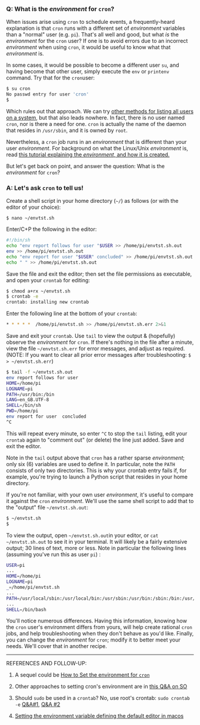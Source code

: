 ### Q: What is the *environment* for `cron`?

When issues arise using `cron` to schedule events, a frequently-heard explanation is that `cron` runs with a different set of *environment* variables than a "normal" user (e.g. `pi`). That's all well and good, but what *is* the *environment* for the `cron` user? If one is to avoid errors due to an incorrect *environment* when using `cron`, it would be useful to know what that *environment* is. 

In some cases, it would be possible to become a different user `su`, and having become that other user, simply execute the `env` or `printenv` command. Try that for the `cron`user:  

```bash
$ su cron
No passwd entry for user 'cron'
$
```

Which rules out that approach. We can try [other methods for listing all users on a system](https://www.2daygeek.com/3-methods-to-list-all-the-users-in-linux-system/), but that also leads nowhere. In fact, there is no user named `cron`, nor is there a need for one. `cron` is actually the name of the daemon that resides in `/usr/sbin`, and it is owned by `root`. 

Nevertheless, a `cron` job runs in an *environment* that is different than your user *environment*. For background on what the Linux/Unix *environment* is, read [this tutorial explaining the *environment*, and how it is created.](https://www.tutorialspoint.com/unix/unix-environment.htm) 

But let's get back on point, and answer the question: What is the *environment* for `cron`?

### A: Let's ask `cron` to tell us!

Create a shell script in your home directory (`~/`) as follows (or with the editor of your choice): 

```
$ nano ~/envtst.sh
```

Enter/C+P the following in the editor: 

```bash
#!/bin/sh 
echo "env report follows for user "$USER >> /home/pi/envtst.sh.out 
env >> /home/pi/envtst.sh.out 
echo "env report for user "$USER" concluded" >> /home/pi/envtst.sh.out
echo " " >> /home/pi/envtst.sh.out
```

Save the file and exit the editor; then set the file permissions as executable, and open your `crontab` for editing:  

```bash
$ chmod a+rx ~/envtst.sh
$ crontab -e 
crontab: installing new crontab
```

Enter the following line at the bottom of your `crontab`: 

```bash
* * * * *  /home/pi/envtst.sh >> /home/pi/envtst.sh.err 2>&1
```

Save and exit your `crontab`. Use `tail` to view the output & (hopefully) observe the *environment* for `cron`. If there's nothing in the file after a minute, view the file `~/envtst.sh.err` for error messages, and adjust as required.  (NOTE: If you want to clear all prior error messages after troubleshooting: `$ > ~/envtst.sh.err`) 

```bash
$ tail -f ~/envtst.sh.out
env report follows for user 
HOME=/home/pi
LOGNAME=pi
PATH=/usr/bin:/bin
LANG=en_GB.UTF-8
SHELL=/bin/sh
PWD=/home/pi
env report for user  concluded
^C
```

This will repeat every minute, so enter `^C` to stop the `tail` listing, edit your `crontab` again to "comment out" (or delete) the line just added. Save and exit the editor. 

Note in the `tail` output above that `cron` has a rather sparse *environment*; only six (6) variables are used to define it. In particular, note the `PATH` consists of only two directories. This is why your crontab entry fails if, for example, you're trying to launch a Python script that resides in your home directory. 

If you're not familiar, with your own user *environment*, it's useful to compare it against the `cron` *environment*. We'll use the same shell script to add that to the "output" file `~/envtst.sh.out`:

```bash
$ ~/envtst.sh 
$
```

To view the output, open `~/envtst.sh.out`in your editor, or `cat ~/envtst.sh.out` to see it in your terminal. It will likely be a fairly extensive output; 30 lines of text, more or less. Note in particular the following lines (assuming you've run this as user `pi`) : 

```bash
USER=pi
...
HOME=/home/pi 
LOGNAME=pi
_=/home/pi/envtst.sh
...
PATH=/usr/local/sbin:/usr/local/bin:/usr/sbin:/usr/bin:/sbin:/bin:/usr/local/games:/usr/games 
...
SHELL=/bin/bash
```

You'll notice numerous differences. Having this information, knowing how the `cron` user's environment differs from yours, will help create rational `cron` jobs, and help troubleshooting when they don't behave as you'd like. Finally, you can change the *environment* for `cron`; modify it to better meet your needs. We'll cover that in another recipe.  

------

REFERENCES AND FOLLOW-UP:

1. A sequel could be [How to Set the environment for `cron`](https://www.unix.com/shell-programming-and-scripting/163494-setting-environment-variables-cron-file.html) 
2. Other approaches to setting cron's environment are in [this Q&A on SO](https://stackoverflow.com/questions/2229825/where-can-i-set-environment-variables-that-crontab-will-use) 

3. Should `sudo` be used in a `crontab`? No, use root's crontab: `sudo crontab -e` [Q&A#1](https://askubuntu.com/questions/419548/how-to-set-up-a-root-cron-job-properly), [Q&A #2](https://askubuntu.com/questions/173924/how-to-run-a-cron-job-using-the-sudo-command) 

4. [Setting the environment variable defining the default editor in macos](http://osxdaily.com/2011/03/07/change-set-the-default-crontab-editor/) 